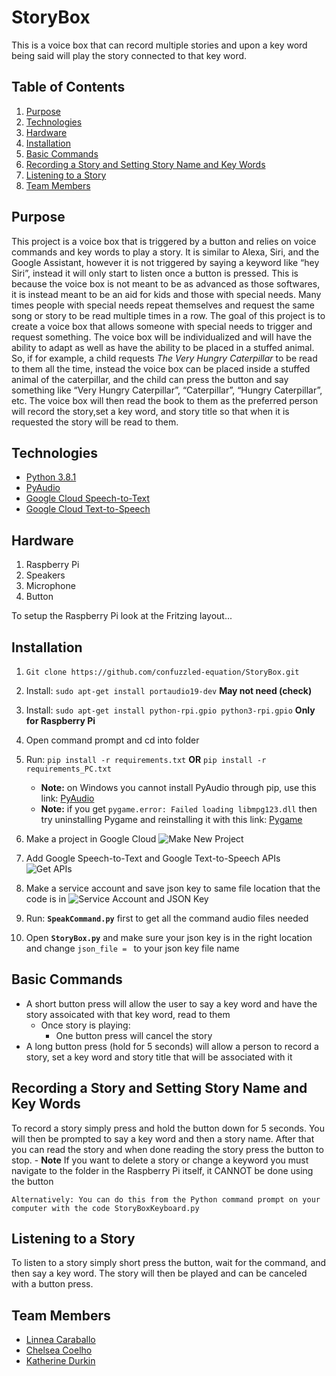 # StoryBox
This is a voice box that can record multiple stories and upon a key word being said will play the story connected to that key word. 

## Table of Contents
1. [Purpose](#purpose)
2. [Technologies](#technologies)
3. [Hardware](#hardware)
4. [Installation](#installation)
5. [Basic Commands](#basic-commands)
6. [Recording a Story and Setting Story Name and Key Words](#recording-a-story-and-setting-story-name-and-key-words)
7. [Listening to a Story](#listening-to-a-story)
8. [Team Members](#team-members)

## Purpose
This project is a voice box that is triggered by a button and relies on voice commands and key words to play a story. It is similar to Alexa, Siri, and the Google Assistant,  however it is not triggered by saying a keyword like “hey Siri”, instead it will only start to listen once a button is pressed. This is because the voice box is not meant to be as advanced as those softwares, it is instead meant to be an aid for kids and those with special needs. Many times people with special needs repeat themselves and request the same song or story to be read multiple times in a row. The goal of this project is to create a voice box that allows someone with special needs to trigger and request something. The voice box will be individualized and will have the ability to adapt as well as have the ability to be placed in a stuffed animal. So, if for example, a child requests _The Very Hungry Caterpillar_ to be read to them all the time, instead the voice box can be placed inside a stuffed animal of the caterpillar, and the child can press the button and say something like “Very Hungry Caterpillar”, “Caterpillar”, “Hungry Caterpillar”, etc. The voice box will then read the book to them as the preferred person will record the story,set a key word, and story title so that when it is requested the story will be read to them.

## Technologies
* [Python 3.8.1](https://www.python.org/)
* [PyAudio](https://pypi.org/project/PyAudio/)
* [Google Cloud Speech-to-Text](https://cloud.google.com/speech-to-text/docs)
* [Google Cloud Text-to-Speech](https://cloud.google.com/text-to-speech/docs)

## Hardware 
1. Raspberry Pi
2. Speakers
3. Microphone
4. Button

To setup the Raspberry Pi look at the Fritzing layout...

## Installation
1. `Git clone https://github.com/confuzzled-equation/StoryBox.git`
2. Install: `sudo apt-get install portaudio19-dev` **May not need (check)**
3. Install: `sudo apt-get install python-rpi.gpio python3-rpi.gpio` **Only for Raspberry Pi**
4. Open command prompt and cd into folder
5. Run: `pip install -r requirements.txt` **OR** `pip install -r requirements_PC.txt`
      - **Note:** on Windows you cannot install PyAudio through pip, use this link: [PyAudio](https://www.lfd.uci.edu/~gohlke/pythonlibs/#pyaudio)
      - **Note:** if you get `pygame.error: Failed loading libmpg123.dll` then try uninstalling Pygame and reinstalling it with this link: [Pygame](https://www.lfd.uci.edu/~gohlke/pythonlibs/#pygame)
6. Make a project in Google Cloud ![Make New Project](https://user-images.githubusercontent.com/71469786/111881416-af069800-8986-11eb-9903-bd5cb28b31a1.gif)

7. Add Google Speech-to-Text and Google Text-to-Speech APIs ![Get APIs](https://user-images.githubusercontent.com/71469786/111881568-5388da00-8987-11eb-888e-9f2e762ee281.gif)

8. Make a service account and save json key to same file location that the code is in ![Service Account and JSON Key](https://user-images.githubusercontent.com/71469786/111881838-d52d3780-8988-11eb-95d6-68a31a8f0b4d.gif)

9. Run: **`SpeakCommand.py`** first to get all the command audio files needed

10. Open **`StoryBox.py`** and make sure your json key is in the right location and change `json_file = ` to your json key file name

## Basic Commands
* A short button press will allow the user to say a key word and have the story assoicated with that key word, read to them
    * Once story is playing:
        * One button press will cancel the story
* A long button press (hold for 5 seconds) will allow a person to record a story, set a key word and story title that will be associated with it

## Recording a Story and Setting Story Name and Key Words
To record a story simply press and hold the button down for 5 seconds. You will then be prompted to say a key word and then a story name. After that you can read the story and when done reading the story press the button to stop.
      - **Note** If you want to delete a story or change a keyword you must navigate to the folder in the Raspberry Pi itself, it CANNOT be done using the button

    Alternatively: You can do this from the Python command prompt on your computer with the code StoryBoxKeyboard.py

## Listening to a Story
To listen to a story simply short press the button, wait for the command, and then say a key word. The story will then be played and can be canceled with a button press.

## Team Members
- [Linnea Caraballo](https://github.com/confuzzled-equation)
- [Chelsea Coelho](https://github.com/chelseacoelho)
- [Katherine Durkin](https://github.com/StrawberryKat)
